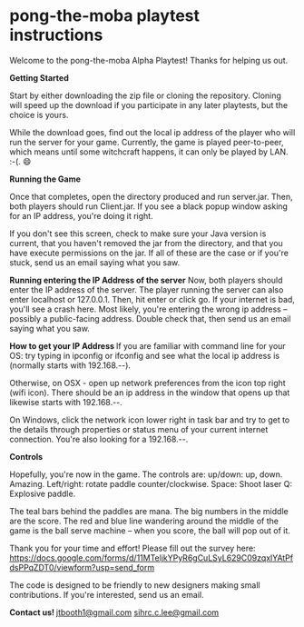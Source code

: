 pong-the-moba playtest instructions
==================
Welcome to the pong-the-moba Alpha Playtest! Thanks for helping us out.

<b> Getting Started </b>

Start by either downloading the zip file or cloning the repository. Cloning will speed up the download if you participate in any later playtests, but the choice is yours.

While the download goes, find out the local ip address of the player who will run the server for your game. Currently, the game is played peer-to-peer, which means until some witchcraft happens, it can only be played by LAN. :-(. :smile:

<b> Running the Game </b>

Once that completes, open the directory produced and run server.jar. Then, both players should run Client.jar. If you see a black popup window asking for an IP address, you're doing it right.

If you don't see this screen, check to make sure your Java version is current, that you haven't removed the jar from the directory, and that you have execute permissions on the jar. If all of these are the case or if you're stuck, send us an email saying what you saw.

<b> Running entering the IP Address of the server</b>
Now, both players should enter the IP address of the server. The player running the server can also enter localhost or 127.0.0.1. Then, hit enter or click go. If your internet is bad, you'll see a crash here. Most likely, you're entering the wrong ip address – possibly a public-facing address. Double check that, then send us an email saying what you saw.

<b> How to get your IP Address </b>
If you are familiar with command line for your OS:
try typing in ipconfig or ifconfig and see what the local ip address is (normally starts with 192.168.--). 

Otherwise, on OSX - open up network preferences from the icon top right (wifi icon). There should be an ip address in the window that opens up that likewise starts with 192.168.--.

On Windows, click the network icon lower right in task bar and try to get to the details through properties or status menu of your current internet connection. You're also looking for a 192.168.--.

<b>Controls </b>

Hopefully, you're now in the game. The controls are:
up/down: up, down. Amazing.
Left/right: rotate paddle counter/clockwise.
Space: Shoot laser
Q: Explosive paddle.

The teal bars behind the paddles are mana. The big numbers in the middle are the score. The red and blue line wandering around the middle of the game is the ball serve machine – when you score, the ball will pop out of it.

Thank you for your time and effort! Please fill out the survey here:
https://docs.google.com/forms/d/11MTeljkYPyR6gCuLSyL629C09zqxlYAtPfdsPPqZDT0/viewform?usp=send_form

The code is designed to be friendly to new designers making small contributions. If you're interested, send us an email.

<b> Contact us! </b>
jtbooth1@gmail.com
sihrc.c.lee@gmail.com

